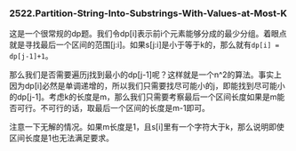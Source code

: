### 2522.Partition-String-Into-Substrings-With-Values-at-Most-K

这是一个很常规的dp题。我们令dp[i]表示前i个元素能够分成的最少分组。着眼点就是寻找最后一个区间的范围[j:i]。如果s[j:i]是小于等于k的，那么就有`dp[i] = dp[j-1]+1`。

那么我们是否需要遍历j找到最小的dp[j-1]呢？这样就是一个n^2的算法。事实上因为dp[i]必然是单调递增的，所以我们只需要找尽可能小的j，即能找到尽可能小的dp[j-1]。考虑k的长度是m，那么我们只需要考察最后一个区间长度如果是m能否可行。不可行的话，取最后一个区间的长度是m-1即可。

注意一下无解的情况。如果m长度是1，且s[i]里有一个字符大于k，那么说明即使区间长度是1也无法满足要求。
